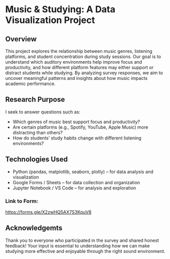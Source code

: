 # Music & Studying: A Data Visualization Project

## Overview
This project explores the relationship between music genres, listening platforms, and student concentration during study sessions. Our goal is to understand which auditory environments help improve focus and productivity, and how different platform features may either support or distract students while studying.
By analyzing survey responses, we aim to uncover meaningful patterns and insights about how music impacts academic performance.

## Research Purpose
I seek to answer questions such as:
- Which genres of music best support focus and productivity?
- Are certain platforms (e.g., Spotify, YouTube, Apple Music) more distracting than others?
- How do students’ study habits change with different listening environments?

## Technologies Used
- Python (pandas, matplotlib, seaborn, plotly) – for data analysis and visualization
- Google Forms / Sheets – for data collection and organization
- Jupyter Notebook / VS Code – for analysis and exploration

### Link to Form:
https://forms.gle/X2zwHQ5AX7S3KquV8

## Acknowledgemts
Thank you to everyone who participated in the survey and shared honest feedback!
Your input is essential to understanding how we can make studying more effective and enjoyable through the right sound environment.

